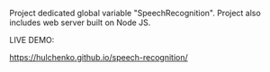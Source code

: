 Project dedicated global variable "SpeechRecognition".
Project also includes web server built on Node JS.

LIVE DEMO:

https://hulchenko.github.io/speech-recognition/

